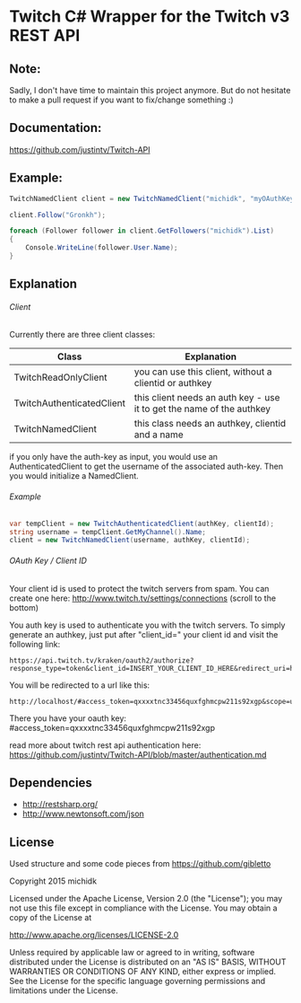 # Twitch C# Wrapper for the Twitch v3 REST API

## Note:
Sadly, I don't have time to maintain this project anymore.
But do not hesitate to make a pull request if you want to fix/change something :)

## Documentation: 
https://github.com/justintv/Twitch-API

## Example:
```c#
TwitchNamedClient client = new TwitchNamedClient("michidk", "myOAuthKey", "myClientId");

client.Follow("Gronkh");

foreach (Follower follower in client.GetFollowers("michidk").List)
{
    Console.WriteLine(follower.User.Name);
}
```

## Explanation

###### Client
Currently there are three client classes:

| Class                          | Explanation                                                           |
| ------------------------------ | --------------------------------------------------------------------- |
| TwitchReadOnlyClient           | you can use this client, without a clientid or authkey                |
| TwitchAuthenticatedClient      | this client needs an auth key - use it to get the name of the authkey |
| TwitchNamedClient              | this class needs an authkey, clientid and a name                      |

if you only have the auth-key as input, you would use an AuthenticatedClient to get the username of the associated auth-key. Then you would initialize a NamedClient.

###### Example
```c#
var tempClient = new TwitchAuthenticatedClient(authKey, clientId);
string username = tempClient.GetMyChannel().Name;
client = new TwitchNamedClient(username, authKey, clientId);
```

###### OAuth Key / Client ID
Your client id is used to protect the twitch servers from spam. You can create one here:
http://www.twitch.tv/settings/connections (scroll to the bottom)

You auth key is used to authenticate you with the twitch servers. To simply generate an authkey, just put after "client_id=" your client id and visit the following link:
```
https://api.twitch.tv/kraken/oauth2/authorize?response_type=token&client_id=INSERT_YOUR_CLIENT_ID_HERE&redirect_uri=http://localhost&scope=user_read+user_blocks_edit+user_blocks_read+user_follows_edit+channel_read+channel_editor+channel_commercial+channel_stream+channel_subscriptions+user_subscriptions+channel_check_subscription+chat_login
```

You will be redirected to a url like this:
```
http://localhost/#access_token=qxxxxtnc33456quxfghmcpw211s92xgp&scope=user_read+user_blocks_edit+user_blocks_read+user_follows_edit+channel_read+channel_editor+channel_commercial+channel_stream+channel_subscriptions+user_subscriptions+channel_check_subscription+chat_login
```

There you have your oauth key: #access_token=qxxxxtnc33456quxfghmcpw211s92xgp

read more about twitch rest api authentication here:
https://github.com/justintv/Twitch-API/blob/master/authentication.md

## Dependencies
- http://restsharp.org/
- http://www.newtonsoft.com/json

## License
Used structure and some code pieces from https://github.com/gibletto

Copyright 2015 michidk

Licensed under the Apache License, Version 2.0 (the "License");
you may not use this file except in compliance with the License.
You may obtain a copy of the License at

   http://www.apache.org/licenses/LICENSE-2.0

Unless required by applicable law or agreed to in writing, software
distributed under the License is distributed on an "AS IS" BASIS,
WITHOUT WARRANTIES OR CONDITIONS OF ANY KIND, either express or implied.
See the License for the specific language governing permissions and
limitations under the License.
